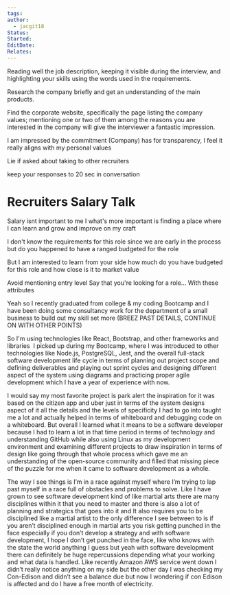 ```yaml
---
tags: 
author:
  - jacgit18
Status: 
Started: 
EditDate: 
Relates:
---
```

Reading well the job description, keeping it visible during the interview, and highlighting your skills using the words used in the requirements.  
  
Research the company briefly and get an understanding of the main products.  
  
Find the corporate website, specifically the page listing the company values; mentioning one or two of them among the reasons you are interested in the company will give the interviewer a fantastic impression.  
  
  
I am impressed by the commitment (Company) has for transparency, I feel it really aligns with my personal values  
  
  
Lie if asked about taking to other recruiters 

keep your responses to 20 sec in conversation

# Recruiters Salary Talk

Salary isnt important to me I what's more important is finding a place where I can learn and grow and improve on my craft  
  
I don't know the requirements for this role since we are early in the process but do you happened to have a ranged budgeted for the role  
  
  
  

  
  
But I am interested to learn from your side how much do you have budgeted for this role and how close is it to market value



Avoid mentioning entry level Say that you're looking for a role... With these attributes 

Yeah so I recently graduated from college & my coding Bootcamp and I have been doing some consultancy work for the department of a small business to build out my skill set more (BREEZ PAST DETAILS, CONTINUE ON WITH OTHER POINTS)  

So I'm using technologies like React, Bootstrap, and other frameworks and libraries  I picked up during my Bootcamp, where I was introduced to other technologies like Node.js, PostgreSQL, Jest, and the overall full-stack software development life cycle in terms of planning out project scope and defining deliverables and playing out sprint cycles and designing different aspect of the system using diagrams and practicing proper agile development which I have a year of experience with now. 

I would say my most favorite project is park alert the inspiration for it was based on the citizen app and uber just in terms of the system designs aspect of it all the details and the levels of specificity I had to go into taught me a lot and actually helped in terms of whiteboard and debugging code on a whiteboard. But overall I learned what it means to be a software developer because I had to learn a lot in that time period in terms of technology and understanding GitHub while also using Linux as my development environment and examining different projects to draw inspiration in terms of design like going through that whole process which gave me an understanding of the open-source community and filled that missing piece of the puzzle for me when it came to software development as a whole. 

The way I see things is I’m in a race against myself where I’m trying to lap past myself in a race full of obstacles and problems to solve. Like I have grown to see software development kind of like martial arts there are many disciplines within it that you need to master and there is also a lot of planning and strategics that goes into it and It also requires you to be disciplined like a martial artist to the only difference I see between to is if you aren’t disciplined enough in martial arts you risk getting punched in the face especially if you don’t develop a strategy and with software development, I hope I don’t get punched in the face, like who knows with the state the world anything I guess but yeah with software development there can definitely be huge repercussions depending what your working and what data is handled. Like recently Amazon AWS service went down I didn’t really notice anything on my side but the other day I was checking my Con-Edison and didn’t see a balance due but now I wondering if con Edison is affected and do I have a free month of electricity.
